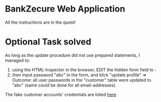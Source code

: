 # BankZecure Web Application

All the instructions are in the quest!

# Optional Task solved
As long as the update procedure did not use prepared statements, I managed to:
1) using the HTML-Inspector in the browser, EDIT the hidden form field to : 
    <input name="identifier" type="hidden" value="' or true -- '">
2) then input password "abc" in the form, and klick "update profile"
=> Outcome: all user passwords in the "customer" table were updated to "abc" (same could be done for all email-addresses).


The fake customer accounts' credentials are listed [here](https://github.com/WildCodeSchool/quest-springboot-sql-injection/blob/master/FakeAccountsCredentials.md).
